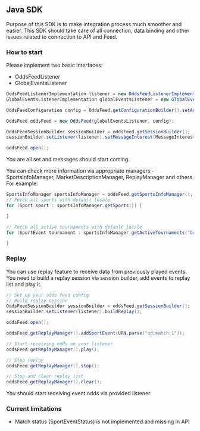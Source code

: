 Java SDK
----------------

Purpose of this SDK is to make integration process much smoother and easier. This SDK should take care of all connection, 
data binding and other issues related to connection to API and Feed.

### How to start

Please implement two basic interfaces:
* OddsFeedListener
* GlobalEventsListener


```java
OddsFeedListenerImplementation listener = new OddsFeedListenerImplementation();
GlobalEventsListenerImplementation globalEventsListener = new GlobalEventsListenerImplementation();

OddsFeedConfiguration config = OddsFeed.getConfigurationBuilder().setAccessToken("your-token").build();

OddsFeed oddsFeed = new OddsFeed(globalEventsListener, config);

OddsFeedSessionBuilder sessionBuilder = oddsFeed.getSessionBuilder();
sessionBuilder.setListener(listener).setMessageInterest(MessageInterest.AllMessages).build();

oddsFeed.open();
```

You are all set and messages should start coming.

You can check more information via appropriate managers - SportsInfoManager, MarketDescriptionManager, ReplayManager and others
For example:
```java
SportsInfoManager sportsInfoManager = oddsFeed.getSportsInfoManager();
// Fetch all sports with default locale
for (Sport sport : sportsInfoManager.getSports()) {

}

// Fetch all active tournaments with default locale
for (SportEvent tournament : sportsInfoManager.getActiveTournaments("Dota 2")) {

}
```

### Replay

You can use replay feature to receive data from previously played events. You need to build a replay session via session builder, add events to replay list and play it.

```java
// Set up your odds feed config
// Build replay session
OddsFeedSessionBuilder sessionBuilder = oddsFeed.getSessionBuilder();
sessionBuilder.setListener(listener).buildReplay();

oddsFeed.open();

oddsFeed.getReplayManager().addSportEvent(URN.parse("od:match:1"));

// Start receiving odds on your listener
oddsFeed.getReplayManager().play();

// Stop replay
oddsFeed.getReplayManager().stop();

// Stop and clear replay list
oddsFeed.getReplayManager().clear();

```

You should start receiving event odds via provided listener.

### Current limitations
* Match status (SportEventStatus) is not implemented and missing in API
 